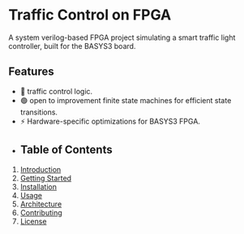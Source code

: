 # Traffic Control on FPGA
A system verilog-based FPGA project simulating a smart traffic light controller, built for the BASYS3 board.
## Features
- 🚥  traffic control logic.
- 🟢 open to improvement finite state machines for efficient state transitions.
- ⚡ Hardware-specific optimizations for BASYS3 FPGA.
- ## Table of Contents
1. [Introduction](#introduction)
2. [Getting Started](#getting-started)
3. [Installation](#installation)
4. [Usage](#usage)
5. [Architecture](#architecture)
6. [Contributing](#contributing)
7. [License](#license)
